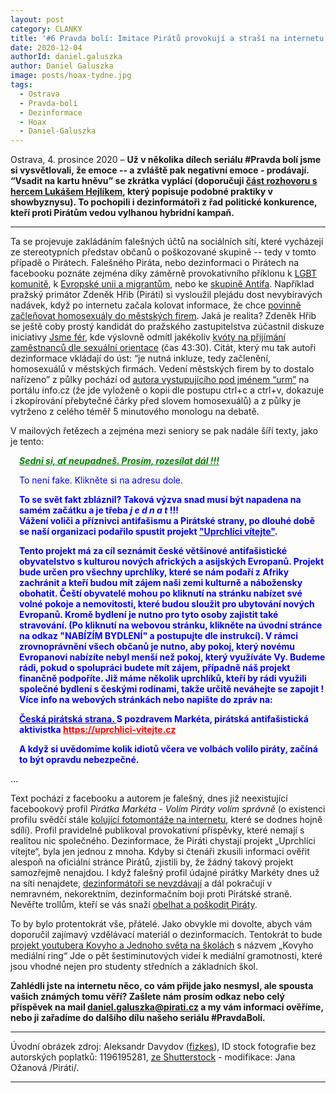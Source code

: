 ```yaml
---
layout: post
category: CLANKY
title: '#6 Pravda bolí: Imitace Pirátů provokují a straší na internetu'
date: 2020-12-04
authorId: daniel.galuszka
author: Daniel Galuszka
image: posts/hoax-tydne.jpg
tags:
  - Ostrava
  - Pravda-bolí
  - Dezinformace
  - Hoax
  - Daniel-Galuszka
---
```


Ostrava, 4. prosince 2020 – **Už v několika dílech seriálu #Pravda bolí jsme si vysvětlovali, že emoce&nbsp;--&nbsp;a zvláště pak negativní emoce - prodávají. “Vsadit na kartu hněvu” se zkrátka vyplácí (doporučuji [část rozhovoru s hercem Lukášem Hejlíkem](https://youtu.be/rjxvg2MJH00?t=82), který popisuje podobné praktiky v showbyznysu). To pochopili i dezinformátoři z řad politické konkurence, kteří proti Pirátům vedou vylhanou hybridní kampaň.**

<hr />

Ta se projevuje zakládáním falešných účtů na sociálních sítí, které vycházejí ze stereotypních představ občanů o poškozované skupině -- tedy v tomto případě o Pirátech. Falešného Piráta, nebo dezinformaci o Pirátech na facebooku poznáte zejména díky záměrně provokativního příklonu k [LGBT komunitě](https://www.facebook.com/ceskobojuje/photos/2838746319703891), k [Evropské unii a migrantům](https://www.facebook.com/ceskobojuje/photos/2545408549037671), nebo ke [skupině Antifa](https://www.facebook.com/ceskobojuje/photos/2813694158875774). Například pražský primátor Zdeněk Hřib (Piráti) si vysloužil plejádu dost nevybíravých nadávek, když po internetu začala kolovat informace, že chce [povinně začleňovat homosexuály do městských firem](https://www.facebook.com/ceskobojuje/photos/2809676932610830). Jaká je realita? Zdeněk Hřib se ještě coby prostý kandidát do pražského zastupitelstva zúčastnil diskuze iniciativy [Jsme fér](https://www.jsmefer.cz/), kde výslovně odmítl jakékoliv [kvóty na přijímání zaměstnanců dle sexuální orientace](https://www.facebook.com/jsmefer/videos/455626291613003/) (čas 43:30). Citát, který mu tak autoři dezinformace vkládají do úst: “je nutná inkluze, tedy začlenění, homosexuálů v městských firmách. Vedení městských firem by to dostalo nařízeno” z půlky pochází od [autora vystupujícího pod jménem “urm”](https://www.info.cz/volby/volby-2018-komunalni/plan-piratu-pro-prahu-inkluze-homosexualu-v-mestskych-firmach?fbclid=IwAR3MEIoKdNB4nT9hdcu-NX8S6gC40HyQ6rGNgsFTC_qeCF8NW_fDphYe9Bs) na portálu info.cz (že jde vyloženě o kopii dle postupu ctrl+c a ctrl+v, dokazuje i zkopírování přebytečné čárky před slovem homosexuálů) a z půlky je vytrženo z celého téměř 5 minutového monologu na debatě.

V mailových řetězech a zejména mezi seniory se pak nadále šíří texty, jako je tento:



  <div style="padding-left:1em;"><p><span style="text-decoration: underline; color: green; font-weight: bold; font-style: italic">Sedni si, ať neupadneš. Prosím, rozesílat dál !!! </span></p>

  <div style="color: blue">
  <p>To není fake. Klikněte si na adresu dole.</p>

  <div style="font-weight: bold"><p>To se svět fakt zbláznil?  Taková výzva snad musí být napadena na samém začátku a je třeba   <i>j&nbsp;e&nbsp;d&nbsp;n&nbsp;a&nbsp;t</i>  !!! <br>
  Vážení voliči a příznivci antifašismu a Pirátské strany, po dlouhé době se naší organizaci podařilo spustit projekt  <u>"Uprchlíci vítejte"</u>. </p>

  <p>Tento projekt má za cíl seznámit české většinové antifašistické obyvatelstvo s kulturou nových afrických a asijských Evropanů. Projekt bude určen pro všechny uprchlíky, které se nám podaří z Afriky zachránit a kteří budou mít zájem naši zemi kulturně a nábožensky obohatit. Čeští obyvatelé mohou po kliknutí na stránku nabízet své volné pokoje a nemovitosti, které budou sloužit pro ubytování nových Evropanů. Kromě bydlení je nutno pro tyto osoby zajistit také stravování. (Po kliknutí na webovou stránku, klikněte na úvodní stránce na odkaz "NABÍZÍM BYDLENÍ" a postupujte dle instrukcí). V rámci zrovnoprávnění všech občanů je nutno, aby pokoj, který novému Evropanovi nabízíte nebyl menší než pokoj, který využíváte Vy. Budeme rádi, pokud o spolupráci budete mít zájem, případně náš projekt finančně podpoříte. Již máme několik uprchlíků, kteří by rádi využili společné bydlení s českými rodinami, takže určitě neváhejte se zapojit ! Více info na webových stránkách nebo napište do zpráv na: </p>

  <p><u><b>Česká pirátská strana. </b></u>S pozdravem Markéta, pirátská antifašistická aktivistka <a href="https://uprchlici-vitejte.cz" style="color: red">https://uprchlici-vitejte.cz</a></p>  

  <p>A když si uvědomíme kolik idiotů včera ve volbách volilo piráty, začíná to být opravdu nebezpečné.</p></div></div></div>

&hellip;

Text pochází z facebooku a autorem je falešný, dnes již neexistující facebookový profil *Pirátka Markéta&nbsp;-&nbsp;Volím Piráty volím správně* (o existenci profilu svědčí stále [kolující fotomontáže na internetu](https://www.facebook.com/klub.reformy.cz/photos/3000625473322631), které se dodnes hojně sdílí). Profil pravidelně publikoval provokativní příspěvky, které nemají s realitou nic společného. Dezinformace, že Piráti chystají projekt „Uprchlíci vítejte“, byla jen jednou z mnoha. Kdyby si čtenáři zkusili informaci ověřit alespoň na oficiální stránce Pirátů, zjistili by, že žádný takový projekt samozřejmě nenajdou. I když falešný profil údajné pirátky Markéty dnes už na síti nenajdete, [dezinformátoři se nevzdávají](https://www.facebook.com/Pir%C3%A1tsk%C3%A1-pravda-2061457867500041/photos/?ref=page_internal) a dál pokračují v nemravném, nekorektním, dezinformačním boji proti Pirátské straně. Nevěřte trollům, kteří se vás snaží [obelhat a poškodit Piráty](https://www.pirati.cz/hoax/#marketa-volim-piraty).

To by bylo protentokrát vše, přátelé. Jako obvykle mi dovolte, abych vám doporučil zajímavý vzdělávací materiál o dezinformacích. Tentokrát to bude [projekt youtubera Kovyho a Jednoho světa na školách](https://www.jsns.cz/lekce/226333-kovyho-medialni-ring) s názvem &bdquo;Kovyho mediální ring&ldquo; Jde o pět šestiminutových videí k mediální gramotnosti, které jsou vhodné nejen pro studenty středních a základních škol.  

**Zahlédli jste na internetu něco, co vám přijde jako nesmysl, ale spousta vašich známých tomu věří? Zašlete nám prosím odkaz nebo celý příspěvek na mail [daniel.galuszka@pirati.cz](mailto:daniel.galuszka@pirati.cz) a my vám informaci ověříme, nebo ji zařadíme do dalšího dílu našeho seriálu #PravdaBolí.** 


---

Úvodní obrázek zdroj: Aleksandr Davydov ([fizkes](https://www.shutterstock.com/cs/g/fizkes "fizkes")), ID stock fotografie bez autorských poplatků: 1196195281, [ze Shutterstock](https://www.shutterstock.com/cs/image-photo/confused-millennial-man-sitting-alone-on-1196195281) - modifikace: Jana Ožanová /Piráti/.

- - -
